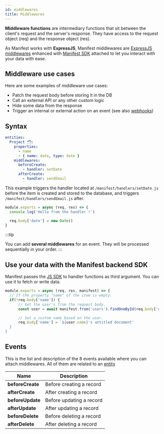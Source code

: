 ```yaml
---
id: middlewares
title: Middlewares
---
```


**Middleware functions** are intermediary functions that sit between the client's request and the server's response. They have access to the request object (req) and the response object (res).

As Manifest works with **ExpressJS**, Manifest middlewares are [ExpressJS middlewares](https://expressjs.com/en/guide/using-middleware.html) enhanced with [Manifest SDK](./javascript-sdk.md) attached to let you interact with your data with ease.

## Middleware use cases

Here are some examples of middleware use cases:

- Patch the request body before storing it in the DB
- Call an external API or any other custom logic
- Hide some data from the response
- Trigger an internal or external action on an event (see also [webhooks](./webhooks.md))

## Syntax

```yaml title="manifest/backend.yml"
entities:
  Project 🗂️:
    properties:
      - name
      - { name: date, type: date }
    middlewares:
      beforeCreate:
        - handler: setDate
      afterCreate:
        - handler: sendEmail
```

This example triggers the handler located at `/manifest/handlers/setDate.js` before the item is created and stored to the database, and triggers `/manifest/handlers/sendEmail.js` after.

```js title="manifest/handlers/setDate.js"
module.exports = async (req, res) => {
  console.log('Hello from the handler !')

  req.body['date'] = new Date()
}
```

:::tip

You can add **several middlewares** for an event. They will be processed sequentially in your order.
:::

## Use your data with the Manifest backend SDK

Manifest passes the [JS SDK](./javascript-sdk.md) to handler functions as third argument. You can use it to fetch or write data.

```js title="manifest/handlers/patch-document-name-if-empty.js"
module.exports = async (req, res, manifest) => {
  // If the property "name" of the item is empty.
  if(!req.body['name']) {
      // Get the user's from the request body.
      const user = await manifest.from('users').findOneById(req.body['userId'])

      // Set a custom name based on the user.
      req.body['name'] = `${user.name}'s untitled document'
  }
}
```

## Events

This is the list and description of the 8 events available where you can attach middlewares. All of them are related to an [entity](./entities.md)

| Name             | Description              |
| ---------------- | ------------------------ |
| **beforeCreate** | Before creating a record |
| **afterCreate**  | After creating a record  |
| **beforeUpdate** | Before updating a record |
| **afterUpdate**  | After updating a record  |
| **beforeDelete** | Before deleting a record |
| **afterDelete**  | After deleting a record  |
